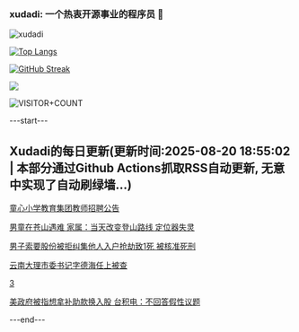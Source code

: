 ### xudadi: 一个热衷开源事业的程序员 👋

![xudadi](https://github-readme-stats-git-masterorgs-github-readme-stats-team.vercel.app/api?username=xudadi)

[![Top Langs](https://github-readme-stats.vercel.app/api/top-langs/?username=xudadi)](https://github.com/anuraghazra/github-readme-stats)

[![GitHub Streak](https://streak-stats.demolab.com?user=xudadi&locale=zh_Hans)](https://git.io/streak-stats)

![](https://raw.githubusercontent.com/xudadi/xudadi/main/assets/github-contribution-grid-snake.svg)

![VISITOR+COUNT](https://komarev.com/ghpvc/?username=xudadi&label=VISITOR+COUNT)


---start---

## Xudadi的每日更新(更新时间:2025-08-20 18:55:02 | 本部分通过Github Actions抓取RSS自动更新, 无意中实现了自动刷绿墙...)

[童心小学教育集团教师招聘公告](https://www.gongkaoleida.com/article/2576138)

[男童在苍山遇难 家属：当天改变登山路线 定位器失灵](https://m.163.com/news/article/K7DJ38HH0514BE2Q.html)

[男子索要股份被拒纠集他人入户抢劫致1死 被核准死刑](https://m.163.com/news/article/K7DAM2OG051492T3.html)

[云南大理市委书记字德海任上被查](https://m.163.com/news/article/K7DFGFV5053469LG.html)

[3](https://m.163.com/touch/news/sub/domestic)

[美政府被指想拿补助款换入股 台积电：不回答假性议题](https://m.163.com/news/article/K7DEDB7O0514R9OJ.html)

---end---

